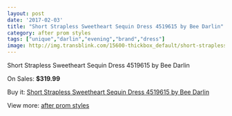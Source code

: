 ```yaml
---
layout: post
date: '2017-02-03'
title: "Short Strapless Sweetheart Sequin Dress 4519615 by Bee Darlin"
category: after prom styles
tags: ["unique","darlin","evening","brand","dress"]
image: http://img.transblink.com/15600-thickbox_default/short-strapless-sweetheart-sequin-dress-4519615-by-bee-darlin.jpg
---
```

Short Strapless Sweetheart Sequin Dress 4519615 by Bee Darlin

On Sales: **$319.99**
<a href="https://www.transblink.com/en/after-prom-styles/4963-short-strapless-sweetheart-sequin-dress-4519615-by-bee-darlin.html"><amp-img layout="responsive" width="600" height="600" src="//img.transblink.com/15600-thickbox_default/short-strapless-sweetheart-sequin-dress-4519615-by-bee-darlin.jpg" alt="Short Strapless Sweetheart Sequin Dress 4519615 by Bee Darlin 0" /></a>
<a href="https://www.transblink.com/en/after-prom-styles/4963-short-strapless-sweetheart-sequin-dress-4519615-by-bee-darlin.html"><amp-img layout="responsive" width="600" height="600" src="//img.transblink.com/15602-thickbox_default/short-strapless-sweetheart-sequin-dress-4519615-by-bee-darlin.jpg" alt="Short Strapless Sweetheart Sequin Dress 4519615 by Bee Darlin 1" /></a>
<a href="https://www.transblink.com/en/after-prom-styles/4963-short-strapless-sweetheart-sequin-dress-4519615-by-bee-darlin.html"><amp-img layout="responsive" width="600" height="600" src="//img.transblink.com/15601-thickbox_default/short-strapless-sweetheart-sequin-dress-4519615-by-bee-darlin.jpg" alt="Short Strapless Sweetheart Sequin Dress 4519615 by Bee Darlin 2" /></a>

Buy it: [Short Strapless Sweetheart Sequin Dress 4519615 by Bee Darlin](https://www.transblink.com/en/after-prom-styles/4963-short-strapless-sweetheart-sequin-dress-4519615-by-bee-darlin.html "Short Strapless Sweetheart Sequin Dress 4519615 by Bee Darlin")

View more: [after prom styles](https://www.transblink.com/en/55-after-prom-styles "after prom styles")